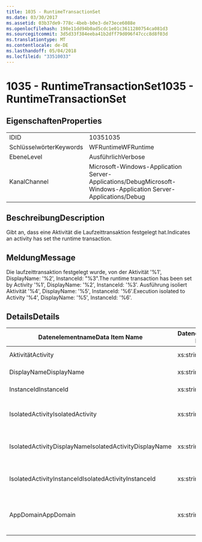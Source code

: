 ```yaml
---
title: 1035 - RuntimeTransactionSet
ms.date: 03/30/2017
ms.assetid: 03b37de9-778c-4beb-b0e3-de73ece6088e
ms.openlocfilehash: 198e11dd94b0ad5cdc1e01c3611280754ca081d3
ms.sourcegitcommit: 3d5d33f384eeba41b2dff79d096f47ccc8d8f03d
ms.translationtype: MT
ms.contentlocale: de-DE
ms.lasthandoff: 05/04/2018
ms.locfileid: "33510033"
---
```

# <a name="1035---runtimetransactionset"></a><span data-ttu-id="2d9ce-102">1035 - RuntimeTransactionSet</span><span class="sxs-lookup"><span data-stu-id="2d9ce-102">1035 - RuntimeTransactionSet</span></span>
## <a name="properties"></a><span data-ttu-id="2d9ce-103">Eigenschaften</span><span class="sxs-lookup"><span data-stu-id="2d9ce-103">Properties</span></span>  
  
|||  
|-|-|  
|<span data-ttu-id="2d9ce-104">ID</span><span class="sxs-lookup"><span data-stu-id="2d9ce-104">ID</span></span>|<span data-ttu-id="2d9ce-105">1035</span><span class="sxs-lookup"><span data-stu-id="2d9ce-105">1035</span></span>|  
|<span data-ttu-id="2d9ce-106">Schlüsselwörter</span><span class="sxs-lookup"><span data-stu-id="2d9ce-106">Keywords</span></span>|<span data-ttu-id="2d9ce-107">WFRuntime</span><span class="sxs-lookup"><span data-stu-id="2d9ce-107">WFRuntime</span></span>|  
|<span data-ttu-id="2d9ce-108">Ebene</span><span class="sxs-lookup"><span data-stu-id="2d9ce-108">Level</span></span>|<span data-ttu-id="2d9ce-109">Ausführlich</span><span class="sxs-lookup"><span data-stu-id="2d9ce-109">Verbose</span></span>|  
|<span data-ttu-id="2d9ce-110">Kanal</span><span class="sxs-lookup"><span data-stu-id="2d9ce-110">Channel</span></span>|<span data-ttu-id="2d9ce-111">Microsoft-Windows-Application Server-Applications/Debug</span><span class="sxs-lookup"><span data-stu-id="2d9ce-111">Microsoft-Windows-Application Server-Applications/Debug</span></span>|  
  
## <a name="description"></a><span data-ttu-id="2d9ce-112">Beschreibung</span><span class="sxs-lookup"><span data-stu-id="2d9ce-112">Description</span></span>  
 <span data-ttu-id="2d9ce-113">Gibt an, dass eine Aktivität die Laufzeittransaktion festgelegt hat.</span><span class="sxs-lookup"><span data-stu-id="2d9ce-113">Indicates an activity has set the runtime transaction.</span></span>  
  
## <a name="message"></a><span data-ttu-id="2d9ce-114">Meldung</span><span class="sxs-lookup"><span data-stu-id="2d9ce-114">Message</span></span>  
 <span data-ttu-id="2d9ce-115">Die laufzeittransaktion festgelegt wurde, von der Aktivität '%1', DisplayName: '%2', InstanceId: "%3".</span><span class="sxs-lookup"><span data-stu-id="2d9ce-115">The runtime transaction has been set by Activity '%1', DisplayName: '%2', InstanceId: '%3'.</span></span>  <span data-ttu-id="2d9ce-116">Ausführung isoliert Aktivität '%4', DisplayName: '%5', InstanceId: '%6'.</span><span class="sxs-lookup"><span data-stu-id="2d9ce-116">Execution isolated to Activity '%4', DisplayName: '%5', InstanceId: '%6'.</span></span>  
  
## <a name="details"></a><span data-ttu-id="2d9ce-117">Details</span><span class="sxs-lookup"><span data-stu-id="2d9ce-117">Details</span></span>  
  
|<span data-ttu-id="2d9ce-118">Datenelementname</span><span class="sxs-lookup"><span data-stu-id="2d9ce-118">Data Item Name</span></span>|<span data-ttu-id="2d9ce-119">Datenelementtyp</span><span class="sxs-lookup"><span data-stu-id="2d9ce-119">Data Item Type</span></span>|<span data-ttu-id="2d9ce-120">Beschreibung</span><span class="sxs-lookup"><span data-stu-id="2d9ce-120">Description</span></span>|  
|--------------------|--------------------|-----------------|  
|<span data-ttu-id="2d9ce-121">Aktivität</span><span class="sxs-lookup"><span data-stu-id="2d9ce-121">Activity</span></span>|<span data-ttu-id="2d9ce-122">xs:string</span><span class="sxs-lookup"><span data-stu-id="2d9ce-122">xs:string</span></span>|<span data-ttu-id="2d9ce-123">Der Typname der Aktivität.</span><span class="sxs-lookup"><span data-stu-id="2d9ce-123">The type name of the activity.</span></span>|  
|<span data-ttu-id="2d9ce-124">DisplayName</span><span class="sxs-lookup"><span data-stu-id="2d9ce-124">DisplayName</span></span>|<span data-ttu-id="2d9ce-125">xs:string</span><span class="sxs-lookup"><span data-stu-id="2d9ce-125">xs:string</span></span>|<span data-ttu-id="2d9ce-126">Der Anzeigename der Aktivität.</span><span class="sxs-lookup"><span data-stu-id="2d9ce-126">The display name of the activity.</span></span>|  
|<span data-ttu-id="2d9ce-127">InstanceId</span><span class="sxs-lookup"><span data-stu-id="2d9ce-127">InstanceId</span></span>|<span data-ttu-id="2d9ce-128">xs:string</span><span class="sxs-lookup"><span data-stu-id="2d9ce-128">xs:string</span></span>|<span data-ttu-id="2d9ce-129">Die Instanz-ID der Aktivität.</span><span class="sxs-lookup"><span data-stu-id="2d9ce-129">The instance id of the activity.</span></span>|  
|<span data-ttu-id="2d9ce-130">IsolatedActivity</span><span class="sxs-lookup"><span data-stu-id="2d9ce-130">IsolatedActivity</span></span>|<span data-ttu-id="2d9ce-131">xs:string</span><span class="sxs-lookup"><span data-stu-id="2d9ce-131">xs:string</span></span>|<span data-ttu-id="2d9ce-132">Der Typname der Aktivität, für die die Transaktion isoliert ist.</span><span class="sxs-lookup"><span data-stu-id="2d9ce-132">The type name of the activity that the transaction is isolated to.</span></span>|  
|<span data-ttu-id="2d9ce-133">IsolatedActivityDisplayName</span><span class="sxs-lookup"><span data-stu-id="2d9ce-133">IsolatedActivityDisplayName</span></span>|<span data-ttu-id="2d9ce-134">xs:string</span><span class="sxs-lookup"><span data-stu-id="2d9ce-134">xs:string</span></span>|<span data-ttu-id="2d9ce-135">Der Anzeigename der Aktivität, für die die Transaktion isoliert ist.</span><span class="sxs-lookup"><span data-stu-id="2d9ce-135">The display name of the activity that the transaction is isolated to.</span></span>|  
|<span data-ttu-id="2d9ce-136">IsolatedActivityInstanceId</span><span class="sxs-lookup"><span data-stu-id="2d9ce-136">IsolatedActivityInstanceId</span></span>|<span data-ttu-id="2d9ce-137">xs:string</span><span class="sxs-lookup"><span data-stu-id="2d9ce-137">xs:string</span></span>|<span data-ttu-id="2d9ce-138">Die Instanz-ID der Aktivität, für die die Transaktion isoliert ist.</span><span class="sxs-lookup"><span data-stu-id="2d9ce-138">The instance id of the activity that the transaction is isolated to.</span></span>|  
|<span data-ttu-id="2d9ce-139">AppDomain</span><span class="sxs-lookup"><span data-stu-id="2d9ce-139">AppDomain</span></span>|<span data-ttu-id="2d9ce-140">xs:string</span><span class="sxs-lookup"><span data-stu-id="2d9ce-140">xs:string</span></span>|<span data-ttu-id="2d9ce-141">Die von AppDomain.CurrentDomain.FriendlyName zurückgegebene Zeichenfolge.</span><span class="sxs-lookup"><span data-stu-id="2d9ce-141">The string returned by AppDomain.CurrentDomain.FriendlyName.</span></span>|
